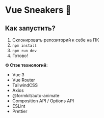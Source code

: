 # Vue Sneakers 👟

## Как запустить?

1. Склонировать репозиторий к себе на ПК
2. `npm install`
3. `npm run dev`
4. Готово!

**⚙️ Стэк технологий:**

- Vue 3
- Vue Router
- TailwindCSS
- Axios
- @formkit/auto-animate
- Composition API / Options API
- ESLint
- Prettier
